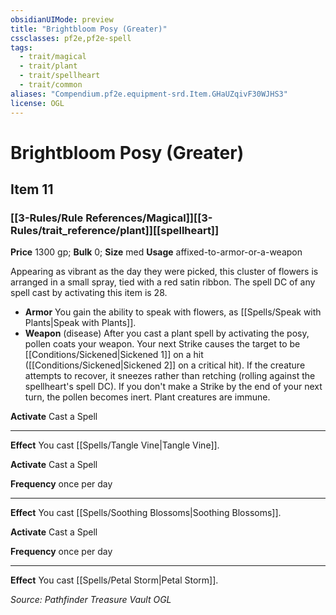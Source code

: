 ```yaml
---
obsidianUIMode: preview
title: "Brightbloom Posy (Greater)"
cssclasses: pf2e,pf2e-spell
tags:
  - trait/magical
  - trait/plant
  - trait/spellheart
  - trait/common
aliases: "Compendium.pf2e.equipment-srd.Item.GHaUZqivF30WJHS3"
license: OGL
---
```

# Brightbloom Posy (Greater)
## Item 11
### [[3-Rules/Rule References/Magical]][[3-Rules/trait_reference/plant]][[spellheart]]


**Price** 1300 gp; 
**Bulk** 0; **Size** med
**Usage** affixed-to-armor-or-a-weapon

Appearing as vibrant as the day they were picked, this cluster of flowers is arranged in a small spray, tied with a red satin ribbon. The spell DC of any spell cast by activating this item is 28.

*   **Armor** You gain the ability to speak with flowers, as [[Spells/Speak with Plants|Speak with Plants]].
*   **Weapon** (disease) After you cast a plant spell by activating the posy, pollen coats your weapon. Your next Strike causes the target to be [[Conditions/Sickened|Sickened 1]] on a hit ([[Conditions/Sickened|Sickened 2]] on a critical hit). If the creature attempts to recover, it sneezes rather than retching (rolling against the spellheart's spell DC). If you don't make a Strike by the end of your next turn, the pollen becomes inert. Plant creatures are immune.

**Activate** Cast a Spell

* * *

**Effect** You cast [[Spells/Tangle Vine|Tangle Vine]].

**Activate** Cast a Spell

**Frequency** once per day

* * *

**Effect** You cast [[Spells/Soothing Blossoms|Soothing Blossoms]].

**Activate** Cast a Spell

**Frequency** once per day

* * *

**Effect** You cast [[Spells/Petal Storm|Petal Storm]].

*Source: Pathfinder Treasure Vault*
*OGL*